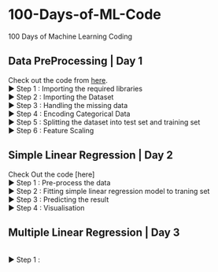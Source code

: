 # 100-Days-of-ML-Code
100 Days of Machine Learning Coding

## Data PreProcessing | Day 1
Check out the code from [here](https://github.com/omagrawal1111/100-Days-of-ML-Code/blob/main/Day_1_DataPreprocessing.md).
<br> ▶ Step 1 : Importing the required libraries
<br> ▶ Step 2 : Importing the Dataset
<br> ▶ Step 3 : Handling the missing data
<br> ▶ Step 4 : Encoding Categorical Data
<br> ▶ Step 5 : Splitting the dataset into test set and training set
<br> ▶ Step 6 : Feature Scaling

## Simple Linear Regression | Day 2
Check Out the code [here]
<br> ▶ Step 1 : Pre-process the data
<br> ▶ Step 2 : Fitting simple linear regression model to traning set
<br> ▶ Step 3 : Predicting the result
<br> ▶ Step 4 : Visualisation

## Multiple Linear Regression | Day 3
<br> ▶ Step 1 :

